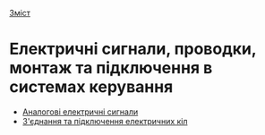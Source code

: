  [Зміст](../contents.md)

# Електричні сигнали, проводки, монтаж та підключення в системах керування

- [Аналогові електричні сигнали](analogsig/README.md)
- [З'єднання та підключення електричних кіл](connection/README.md)

